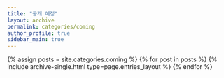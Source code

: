 ```yaml
---
title: "공개 예정"
layout: archive
permalink: categories/coming
author_profile: true
sidebar_main: true
---
```




{% assign posts = site.categories.coming %}
{% for post in posts %} {% include archive-single.html type=page.entries_layout %} {% endfor %}

